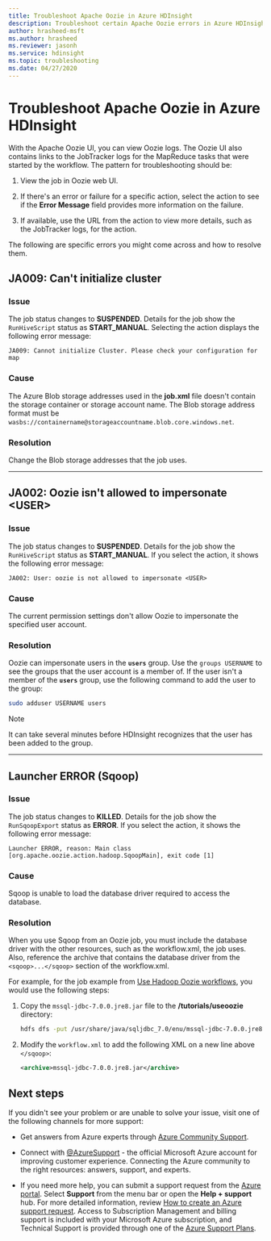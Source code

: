 ```yaml
---
title: Troubleshoot Apache Oozie in Azure HDInsight
description: Troubleshoot certain Apache Oozie errors in Azure HDInsight.
author: hrasheed-msft
ms.author: hrasheed
ms.reviewer: jasonh
ms.service: hdinsight
ms.topic: troubleshooting
ms.date: 04/27/2020
---
```


# Troubleshoot Apache Oozie in Azure HDInsight

With the Apache Oozie UI, you can view Oozie logs. The Oozie UI also contains links to the JobTracker logs for the MapReduce tasks that were started by the workflow. The pattern for troubleshooting should be:

1. View the job in Oozie web UI.

2. If there's an error or failure for a specific action, select the action to see if the **Error Message** field provides more information on the failure.

3. If available, use the URL from the action to view more details, such as the JobTracker logs, for the action.

The following are specific errors you might come across and how to resolve them.

## JA009: Can't initialize cluster

### Issue

The job status changes to **SUSPENDED**. Details for the job show the `RunHiveScript` status as **START_MANUAL**. Selecting the action displays the following error message:

```output
JA009: Cannot initialize Cluster. Please check your configuration for map
```

### Cause

The Azure Blob storage addresses used in the **job.xml** file doesn't contain the storage container or storage account name. The Blob storage address format must be `wasbs://containername@storageaccountname.blob.core.windows.net`.

### Resolution

Change the Blob storage addresses that the job uses.

---

## JA002: Oozie isn't allowed to impersonate &lt;USER&gt;

### Issue

The job status changes to **SUSPENDED**. Details for the job show the `RunHiveScript` status as **START_MANUAL**. If you select the action, it shows the following error message:

```output
JA002: User: oozie is not allowed to impersonate <USER>
```

### Cause

The current permission settings don't allow Oozie to impersonate the specified user account.

### Resolution

Oozie can impersonate users in the **`users`** group. Use the `groups USERNAME` to see the groups that the user account is a member of. If the user isn't a member of the **`users`** group, use the following command to add the user to the group:

```bash
sudo adduser USERNAME users
```

> [!NOTE]  
> It can take several minutes before HDInsight recognizes that the user has been added to the group.

---

## Launcher ERROR (Sqoop)

### Issue

The job status changes to **KILLED**. Details for the job show the `RunSqoopExport` status as **ERROR**. If you select the action, it shows the following error message:

```output
Launcher ERROR, reason: Main class [org.apache.oozie.action.hadoop.SqoopMain], exit code [1]
```

### Cause

Sqoop is unable to load the database driver required to access the database.

### Resolution

When you use Sqoop from an Oozie job, you must include the database driver with the other resources, such as the workflow.xml, the job uses. Also, reference the archive that contains the database driver from the `<sqoop>...</sqoop>` section of the workflow.xml.

For example, for the job example from [Use Hadoop Oozie workflows](hdinsight-use-oozie-linux-mac.md), you would use the following steps:

1. Copy the `mssql-jdbc-7.0.0.jre8.jar` file to the **/tutorials/useoozie** directory:

    ```bash
    hdfs dfs -put /usr/share/java/sqljdbc_7.0/enu/mssql-jdbc-7.0.0.jre8.jar /tutorials/useoozie/mssql-jdbc-7.0.0.jre8.jar
    ```

2. Modify the `workflow.xml` to add the following XML on a new line above `</sqoop>`:

    ```xml
    <archive>mssql-jdbc-7.0.0.jre8.jar</archive>
    ```

## Next steps

If you didn't see your problem or are unable to solve your issue, visit one of the following channels for more support:

* Get answers from Azure experts through [Azure Community Support](https://azure.microsoft.com/support/community/).

* Connect with [@AzureSupport](https://twitter.com/azuresupport) - the official Microsoft Azure account for improving customer experience. Connecting the Azure community to the right resources: answers, support, and experts.

* If you need more help, you can submit a support request from the [Azure portal](https://portal.azure.com/?#blade/Microsoft_Azure_Support/HelpAndSupportBlade/). Select **Support** from the menu bar or open the **Help + support** hub. For more detailed information, review [How to create an Azure support request](../azure-portal/supportability/how-to-create-azure-support-request.md). Access to Subscription Management and billing support is included with your Microsoft Azure subscription, and Technical Support is provided through one of the [Azure Support Plans](https://azure.microsoft.com/support/plans/).